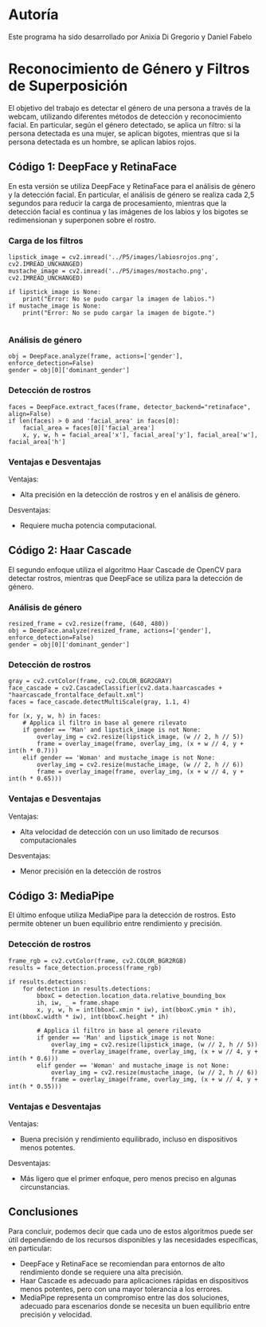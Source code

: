 # Autoría
Este programa ha sido desarrollado por Anixia Di Gregorio y Daniel Fabelo 

# Reconocimiento de Género y Filtros de Superposición

El objetivo del trabajo es detectar el género de una persona a través de la webcam, utilizando diferentes métodos de detección y reconocimiento facial. En particular, según el género detectado, se aplica un filtro: si la persona detectada es una mujer, se aplican bigotes, mientras que si la persona detectada es un hombre, se aplican labios rojos.

## Código 1: DeepFace y RetinaFace

En esta versión se utiliza DeepFace y RetinaFace para el análisis de género y la detección facial. En particular, el análisis de género se realiza cada 2,5 segundos para reducir la carga de procesamiento, mientras que la detección facial es continua y las imágenes de los labios y los bigotes se redimensionan y superponen sobre el rostro.

### Carga de los filtros
```
lipstick_image = cv2.imread('../P5/images/labiosrojos.png', cv2.IMREAD_UNCHANGED)
mustache_image = cv2.imread('../P5/images/mostacho.png', cv2.IMREAD_UNCHANGED)

if lipstick_image is None:
    print("Error: No se pudo cargar la imagen de labios.")
if mustache_image is None:
    print("Error: No se pudo cargar la imagen de bigote.") 
    
```

### Análisis de género
```
obj = DeepFace.analyze(frame, actions=['gender'], enforce_detection=False)
gender = obj[0]['dominant_gender']
```

### Detección de rostros
```
faces = DeepFace.extract_faces(frame, detector_backend="retinaface", align=False)
if len(faces) > 0 and 'facial_area' in faces[0]:
    facial_area = faces[0]['facial_area']
    x, y, w, h = facial_area['x'], facial_area['y'], facial_area['w'], facial_area['h']
```

### Ventajas e Desventajas
Ventajas: 
* Alta precisión en la detección de rostros y en el análisis de género.

Desventajas: 
* Requiere mucha potencia computacional.

## Código 2: Haar Cascade

El segundo enfoque utiliza el algoritmo Haar Cascade de OpenCV para detectar rostros, mientras que DeepFace se utiliza para la detección de género.

### Análisis de género
```
resized_frame = cv2.resize(frame, (640, 480))
obj = DeepFace.analyze(resized_frame, actions=['gender'], enforce_detection=False)
gender = obj[0]['dominant_gender']
```

### Detección de rostros
```
gray = cv2.cvtColor(frame, cv2.COLOR_BGR2GRAY)
face_cascade = cv2.CascadeClassifier(cv2.data.haarcascades + "haarcascade_frontalface_default.xml")
faces = face_cascade.detectMultiScale(gray, 1.1, 4)

for (x, y, w, h) in faces:
    # Applica il filtro in base al genere rilevato
    if gender == 'Man' and lipstick_image is not None:
        overlay_img = cv2.resize(lipstick_image, (w // 2, h // 5))
        frame = overlay_image(frame, overlay_img, (x + w // 4, y + int(h * 0.7)))
    elif gender == 'Woman' and mustache_image is not None:
        overlay_img = cv2.resize(mustache_image, (w // 2, h // 6))
        frame = overlay_image(frame, overlay_img, (x + w // 4, y + int(h * 0.65)))
```
### Ventajas e Desventajas
Ventajas: 
* Alta velocidad de detección con un uso limitado de recursos computacionales

Desventajas: 
* Menor precisión en la detección de rostros

## Código 3: MediaPipe

El último enfoque utiliza MediaPipe para la detección de rostros. Esto permite obtener un buen equilibrio entre rendimiento y precisión.

### Detección de rostros
```
frame_rgb = cv2.cvtColor(frame, cv2.COLOR_BGR2RGB)
results = face_detection.process(frame_rgb)

if results.detections:
    for detection in results.detections:
        bboxC = detection.location_data.relative_bounding_box
        ih, iw, _ = frame.shape
        x, y, w, h = int(bboxC.xmin * iw), int(bboxC.ymin * ih), int(bboxC.width * iw), int(bboxC.height * ih)

        # Applica il filtro in base al genere rilevato
        if gender == 'Man' and lipstick_image is not None:
            overlay_img = cv2.resize(lipstick_image, (w // 2, h // 5))
            frame = overlay_image(frame, overlay_img, (x + w // 4, y + int(h * 0.6)))
        elif gender == 'Woman' and mustache_image is not None:
            overlay_img = cv2.resize(mustache_image, (w // 2, h // 6))
            frame = overlay_image(frame, overlay_img, (x + w // 4, y + int(h * 0.55)))
```

### Ventajas e Desventajas
Ventajas: 
* Buena precisión y rendimiento equilibrado, incluso en dispositivos menos potentes.

Desventajas: 
* Más ligero que el primer enfoque, pero menos preciso en algunas circunstancias.

## Conclusiones

Para concluir, podemos decir que cada uno de estos algoritmos puede ser útil dependiendo de los recursos disponibles y las necesidades específicas, en particular: 
* DeepFace y RetinaFace se recomiendan para entornos de alto rendimiento donde se requiere una alta precisión. 
* Haar Cascade es adecuado para aplicaciones rápidas en dispositivos menos potentes, pero con una mayor tolerancia a los errores. 
* MediaPipe representa un compromiso entre las dos soluciones, adecuado para escenarios donde se necesita un buen equilibrio entre precisión y velocidad.

